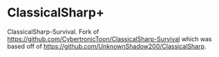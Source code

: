 # ClassicalSharp+
ClassicalSharp-Survival. Fork of https://github.com/CybertronicToon/ClassicalSharp-Survival which was  based off of https://github.com/UnknownShadow200/ClassicalSharp.

